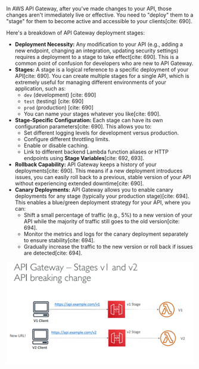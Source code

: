 In AWS API Gateway, after you've made changes to your API, those changes aren't immediately live or effective. You need to "deploy" them to a "stage" for them to become active and accessible to your clients[cite: 690].

Here's a breakdown of API Gateway deployment stages:

* **Deployment Necessity:** Any modification to your API (e.g., adding a new endpoint, changing an integration, updating security settings) requires a deployment to a stage to take effect[cite: 690]. This is a common point of confusion for developers who are new to API Gateway.
* **Stages:** A stage is a logical reference to a specific deployment of your API[cite: 690]. You can create multiple stages for a single API, which is extremely useful for managing different environments of your application, such as:
    * `dev` (development) [cite: 690]
    * `test` (testing) [cite: 690]
    * `prod` (production) [cite: 690]
    * You can name your stages whatever you like[cite: 690].
* **Stage-Specific Configuration:** Each stage can have its own configuration parameters[cite: 690]. This allows you to:
    * Set different logging levels for development versus production.
    * Configure different throttling limits.
    * Enable or disable caching.
    * Link to different backend Lambda function aliases or HTTP endpoints using **Stage Variables**[cite: 692, 693].
* **Rollback Capability:** API Gateway keeps a history of your deployments[cite: 690]. This means if a new deployment introduces issues, you can easily roll back to a previous, stable version of your API without experiencing extended downtime[cite: 690].
* **Canary Deployments:** API Gateway allows you to enable canary deployments for any stage (typically your production stage)[cite: 694]. This enables a blue/green deployment strategy for your API, where you can:
    * Shift a small percentage of traffic (e.g., 5%) to a new version of your API while the majority of traffic still goes to the old version[cite: 694].
    * Monitor the metrics and logs for the canary deployment separately to ensure stability[cite: 694].
    * Gradually increase the traffic to the new version or roll back if issues are detected[cite: 694].

![](../resource/image_22.png)